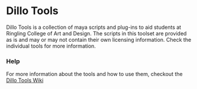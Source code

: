 
# Dillo Tools

Dillo Tools is a collection of maya scripts and plug-ins to aid students at Ringling College of Art and Design.  The scripts in this toolset are provided as is and may or may not contain their own licensing information. Check the individual tools for more information.

### Help

For more information about the tools and how to use them, checkout the [Dillo Tools Wiki](wiki)